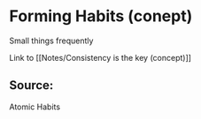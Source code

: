 # Forming Habits (conept)

Small things frequently

Link to
[[Notes/Consistency is the key (concept)]]

## Source:
Atomic Habits

